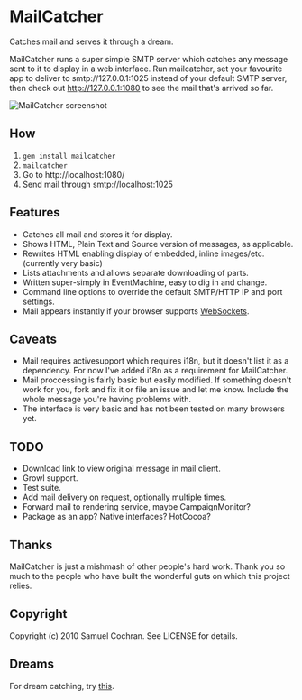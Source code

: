 # MailCatcher

Catches mail and serves it through a dream.

MailCatcher runs a super simple SMTP server which catches any message sent to it to display in a web interface. Run mailcatcher, set your favourite app to deliver to smtp://127.0.0.1:1025 instead of your default SMTP server, then check out http://127.0.0.1:1080 to see the mail that's arrived so far.

![MailCatcher screenshot](http://puu.sh/25jm)

## How

1. `gem install mailcatcher`
2. `mailcatcher`
3. Go to http://localhost:1080/
4. Send mail through smtp://localhost:1025

## Features

* Catches all mail and stores it for display.
* Shows HTML, Plain Text and Source version of messages, as applicable.
* Rewrites HTML enabling display of embedded, inline images/etc. (currently very basic)
* Lists attachments and allows separate downloading of parts.
* Written super-simply in EventMachine, easy to dig in and change.
* Command line options to override the default SMTP/HTTP IP and port settings.
* Mail appears instantly if your browser supports [WebSockets][websockets].

## Caveats

* Mail requires activesupport which requires i18n, but it doesn't list it as a dependency. For now I've added i18n as a requirement for MailCatcher.
* Mail proccessing is fairly basic but easily modified. If something doesn't work for you, fork and fix it or file an issue and let me know. Include the whole message you're having problems with.
* The interface is very basic and has not been tested on many browsers yet.

## TODO

* Download link to view original message in mail client.
* Growl support.
* Test suite.
* Add mail delivery on request, optionally multiple times.
* Forward mail to rendering service, maybe CampaignMonitor?
* Package as an app? Native interfaces? HotCocoa?

## Thanks

MailCatcher is just a mishmash of other people's hard work. Thank you so much to the people who have built the wonderful guts on which this project relies.

## Copyright

Copyright (c) 2010 Samuel Cochran. See LICENSE for details.

## Dreams

For dream catching, try [this](http://goo.gl/kgbh).

  [websockets]: http://www.whatwg.org/specs/web-socket-protocol/